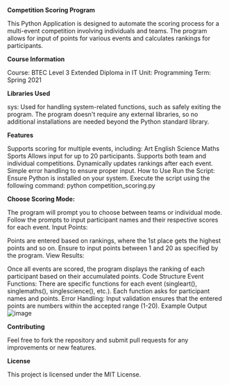 **Competition Scoring Program**

This Python Application is designed to automate the scoring process for a multi-event competition involving individuals and teams. The program allows for input of points for various events and calculates rankings for participants.

**Course Information**

Course: BTEC Level 3 Extended Diploma in IT
Unit: Programming
Term: Spring 2021

**Libraries Used**

sys: Used for handling system-related functions, such as safely exiting the program.
The program doesn't require any external libraries, so no additional installations are needed beyond the Python standard library.

**Features**

Supports scoring for multiple events, including:
Art
English
Science
Maths
Sports
Allows input for up to 20 participants.
Supports both team and individual competitions.
Dynamically updates rankings after each event.
Simple error handling to ensure proper input.
How to Use
Run the Script:
Ensure Python is installed on your system.
Execute the script using the following command:
python competition_scoring.py

**Choose Scoring Mode:**

The program will prompt you to choose between teams or individual mode.
Follow the prompts to input participant names and their respective scores for each event.
Input Points:

Points are entered based on rankings, where the 1st place gets the highest points and so on.
Ensure to input points between 1 and 20 as specified by the program.
View Results:

Once all events are scored, the program displays the ranking of each participant based on their accumulated points.
Code Structure
Event Functions:
There are specific functions for each event (singleart(), singlemaths(), singlescience(), etc.).
Each function asks for participant names and points.
Error Handling:
Input validation ensures that the entered points are numbers within the accepted range (1-20).
Example Output
![image](https://github.com/user-attachments/assets/71dbab41-31f3-428e-b403-f5e90ce645d2)


**Contributing**

Feel free to fork the repository and submit pull requests for any improvements or new features.

**License**

This project is licensed under the MIT License.
